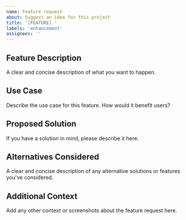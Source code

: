 ```yaml
---
name: Feature request
about: Suggest an idea for this project
title: '[FEATURE] '
labels: 'enhancement'
assignees: ''
---
```


## Feature Description
A clear and concise description of what you want to happen.

## Use Case
Describe the use case for this feature. How would it benefit users?

## Proposed Solution
If you have a solution in mind, please describe it here.

## Alternatives Considered
A clear and concise description of any alternative solutions or features you've considered.

## Additional Context
Add any other context or screenshots about the feature request here. 
